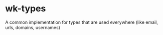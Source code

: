 # wk-types
A common implementation for types that are used everywhere (like email, urls, domains, usernames)
